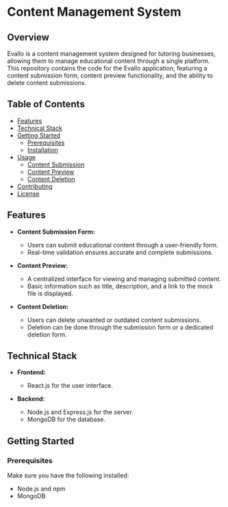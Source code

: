 #  Content Management System

## Overview
Evallo is a content management system designed for tutoring businesses, allowing them to manage educational content through a single platform. This repository contains the code for the Evallo application, featuring a content submission form, content preview functionality, and the ability to delete content submissions.

## Table of Contents
- [Features](#features)
- [Technical Stack](#technical-stack)
- [Getting Started](#getting-started)
  - [Prerequisites](#prerequisites)
  - [Installation](#installation)
- [Usage](#usage)
  - [Content Submission](#content-submission)
  - [Content Preview](#content-preview)
  - [Content Deletion](#content-deletion)
- [Contributing](#contributing)
- [License](#license)

## Features

- **Content Submission Form:**
  - Users can submit educational content through a user-friendly form.
  - Real-time validation ensures accurate and complete submissions.

- **Content Preview:**
  - A centralized interface for viewing and managing submitted content.
  - Basic information such as title, description, and a link to the mock file is displayed.

- **Content Deletion:**
  - Users can delete unwanted or outdated content submissions.
  - Deletion can be done through the submission form or a dedicated deletion form.

## Technical Stack

- **Frontend:**
  - React.js for the user interface.

- **Backend:**
  - Node.js and Express.js for the server.
  - MongoDB for the database.

## Getting Started

### Prerequisites

Make sure you have the following installed:

- Node.js and npm
- MongoDB


